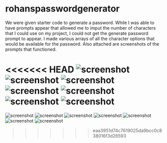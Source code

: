 # rohanspasswordgenerator
We were given starter code to generate a password. While I was able to have prompts appear that allowed me to imput the number of characters that I could use on my project, I could not get the generate password prompt to appear. I made various arrays of all the character options that would be available for the password.
Also attached are screenshots of the prompts that functioned.


<<<<<<< HEAD
![screenshot](assets/screenshots/Screenshot16.png)
![screenshot](assets/screenshots/Screenshot17.png)
![screenshot](assets/screenshots/Screenshot18.png)
![screenshot](assets/screenshots/Screenshot19.png)
![screenshot](assets/screenshots/Screenshot20.png)
![screenshot](assets/screenshots/Screenshot21.png)
![screenshot](assets/screenshots/Screenshot22.png)
=======
![screenshot](./assets/screenshots/screenshot16.png)
![screenshot](./assets/screenshots/screenshot17.png)
![screenshot](./assets/screenshots/screenshot18.png)
![screenshot](./assets/screenshots/screenshot19.png)
![screenshot](./assets/screenshots/screenshot20.png)
![screenshot](./assets/screenshots/screenshot21.png)
![screenshot](./assets/screenshots/screenshot22.png)
>>>>>>> eaa3951d74c7619025da9bcc0c838016f3d26593
